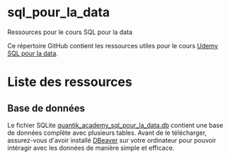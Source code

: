 # sql_pour_la_data
Ressources pour le cours SQL pour la data

Ce répertoire GitHub contient les ressources utiles pour le cours [Udemy SQL pour la data](link).

# Liste des ressources

## Base de données
Le fichier SQLite [quantik_academy_sql_pour_la_data.db](quantik_academy_sql_pour_la_data.db) contient une base de données complète avec plusieurs tables. Avant de le télécharger, assurez-vous d'avoir installé [DBeaver](https://dbeaver.io/) sur votre ordinateur pour pouvoir intéragir avec les données de manière simple et efficace.
